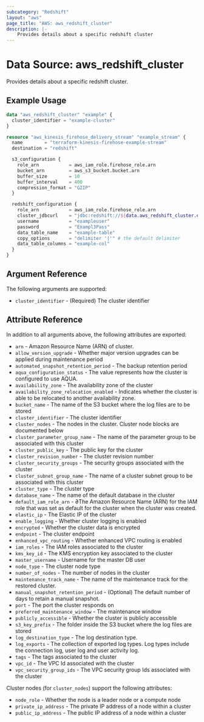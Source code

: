 ```yaml
---
subcategory: "Redshift"
layout: "aws"
page_title: "AWS: aws_redshift_cluster"
description: |-
    Provides details about a specific redshift cluster
---
```


# Data Source: aws_redshift_cluster

Provides details about a specific redshift cluster.

## Example Usage

```terraform
data "aws_redshift_cluster" "example" {
  cluster_identifier = "example-cluster"
}

resource "aws_kinesis_firehose_delivery_stream" "example_stream" {
  name        = "terraform-kinesis-firehose-example-stream"
  destination = "redshift"

  s3_configuration {
    role_arn           = aws_iam_role.firehose_role.arn
    bucket_arn         = aws_s3_bucket.bucket.arn
    buffer_size        = 10
    buffer_interval    = 400
    compression_format = "GZIP"
  }

  redshift_configuration {
    role_arn           = aws_iam_role.firehose_role.arn
    cluster_jdbcurl    = "jdbc:redshift://${data.aws_redshift_cluster.example.endpoint}/${data.aws_redshift_cluster.example.database_name}"
    username           = "exampleuser"
    password           = "Exampl3Pass"
    data_table_name    = "example-table"
    copy_options       = "delimiter '|'" # the default delimiter
    data_table_columns = "example-col"
  }
}
```

## Argument Reference

The following arguments are supported:

* `cluster_identifier` - (Required) The cluster identifier

## Attribute Reference

In addition to all arguments above, the following attributes are exported:

* `arn` - Amazon Resource Name (ARN) of cluster.
* `allow_version_upgrade` - Whether major version upgrades can be applied during maintenance period
* `automated_snapshot_retention_period` - The backup retention period
* `aqua_configuration_status` - The value represents how the cluster is configured to use AQUA.
* `availability_zone` - The availability zone of the cluster
* `availability_zone_relocation_enabled` - Indicates whether the cluster is able to be relocated to another availability zone.
* `bucket_name` - The name of the S3 bucket where the log files are to be stored
* `cluster_identifier` - The cluster identifier
* `cluster_nodes` - The nodes in the cluster. Cluster node blocks are documented below
* `cluster_parameter_group_name` - The name of the parameter group to be associated with this cluster
* `cluster_public_key` - The public key for the cluster
* `cluster_revision_number` - The cluster revision number
* `cluster_security_groups` - The security groups associated with the cluster
* `cluster_subnet_group_name` - The name of a cluster subnet group to be associated with this cluster
* `cluster_type` - The cluster type
* `database_name` - The name of the default database in the cluster
* `default_iam_role_arn` - ∂The Amazon Resource Name (ARN) for the IAM role that was set as default for the cluster when the cluster was created.
* `elastic_ip` - The Elastic IP of the cluster
* `enable_logging` - Whether cluster logging is enabled
* `encrypted` - Whether the cluster data is encrypted
* `endpoint` - The cluster endpoint
* `enhanced_vpc_routing` - Whether enhanced VPC routing is enabled
* `iam_roles` - The IAM roles associated to the cluster
* `kms_key_id` - The KMS encryption key associated to the cluster
* `master_username` - Username for the master DB user
* `node_type` - The cluster node type
* `number_of_nodes` - The number of nodes in the cluster
* `maintenance_track_name` - The name of the maintenance track for the restored cluster.
* `manual_snapshot_retention_period` - (Optional)  The default number of days to retain a manual snapshot.
* `port` - The port the cluster responds on
* `preferred_maintenance_window` - The maintenance window
* `publicly_accessible` - Whether the cluster is publicly accessible
* `s3_key_prefix` - The folder inside the S3 bucket where the log files are stored
* `log_destination_type` - The log destination type.
* `log_exports` - The collection of exported log types. Log types include the connection log, user log and user activity log.
* `tags` - The tags associated to the cluster
* `vpc_id` - The VPC Id associated with the cluster
* `vpc_security_group_ids` - The VPC security group Ids associated with the cluster

Cluster nodes (for `cluster_nodes`) support the following attributes:

* `node_role` - Whether the node is a leader node or a compute node
* `private_ip_address` - The private IP address of a node within a cluster
* `public_ip_address` - The public IP address of a node within a cluster
